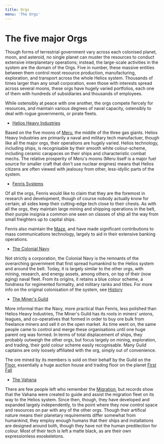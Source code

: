 ```yaml
---
title: Orgs
menu: 'The Orgs'
---
```


# The five major Orgs

Though forms of terrestrial government vary across each colonised planet, moon, and asteroid, no single planet can muster the resources to conduct extensive interplanetary operations; instead, the large-scale activities in the system are the domain of the Orgs. Five in number, these massive entities between them control most resource production, manufacturing, exploration, and transport across the whole Helios system. Thousands of times larger than any small corporation, even those with interests spread across several moons, these orgs have hugely varied portfolios, each one of them with hundreds of subsidiaries and thousands of employees.

While ostensibly at peace with one another, the orgs compete fiercely for resources, and maintain various degrees of naval capacity, ostensibly to deal with rogue governments, or pirate fleets.

* [Helios Heavy Industries](/orgs/helios-heavy-industries)

Based on the five moons of [Meru](/planets/meru), the middle of the three gas giants. Helios Heavy Industries are primarily a naval and military tech manufactuer, though like all the major orgs, their operations are hugely varied. Helios technology, including ships, is recognisable by their smooth white colour-scheme, including ceramic carapaces on their ships and characteristic combat mechs. The relative prosperity of Meru's moons (Meru itself is a major fuel source for smaller craft that don't use nuclear engines) means that Helios citizens are often viewed with jealousy from other, less-idyllic parts of the system.

* [Fenris Systems](/orgs/fenris-systems)

Of all the orgs, Fenris would like to claim that they are the foremost in research and development, though of course nobody actually know for certain; all sides keep their cutting-edge tech close to their chests. As with all the orgs, they maintain large mining and shipping operations in the belt, their purple insignia a common one seen on classes of ship all the way from small freighters up to capital ships.

Fenris also maintain the [Maze](/culture/maze), and have made significant contributions to mass communications technology, largely to aid in their extensive banking operations.

* [The Colonial Navy](/orgs/colonial-navy)

Not strictly a corporation, the Colonial Navy is the remnants of the overarching government that first spread humankind to the Helios system and around the belt. Today, it is largely similar to the other orgs, with mining, research, and energy assets, among others, on top of their (now aging) naval fleet. From its origins, it retains a blue colour scheme, a fondness for regimented formality, and military ranks and titles. For more info on the original colonisation of the system, see [History](/history)

* [The Miner's Guild](/orgs/miners-guild)

More informal than the Navy, more practical than Fenris, less polished than Helios Heavy Industries, The Miner's Guild has its roots in miners’ unions, leagues, and co-operatives that formed in order to buy ore bulk from freelance miners and sell it on the open market. As time went on, the same people came to control and merge these organisations until one huge parent org was formed. In terms of total displacement of ships, they probably outweigh the other orgs, but focus largely on mining, exploration, and trading, their gold colour scheme easily recognisable. Many Guild captains are only loosely affiliated with the org, simply out of convenience.

The ore mined by its members is sold on their behalf by the Guild on the [Floor](/economy/floor), essentially a huge auction house and trading floor on the planet [First Fall](/planets/first-fall/)

* [The Vahana](/orgs/vahana)

There are few people left who remember the [Migration](/history), but records show that the Vahana were created to guide and assist the migration fleet on its way to the Helios system. Since then, though, they have developed and expanded largely independently, to the point where they now control space and resources on par with any of the other orgs. Though their artifical nature means their planetary requirements differ somewhat from humankind, they employ enough humans that their ships and installations are designed around both, though they have not the human predilection for colour. Most of their tech is left a matte black, as are their own expressionless exoskeletons.